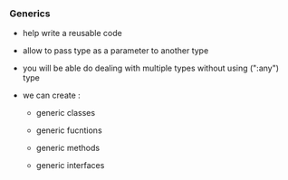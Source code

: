### Generics 

- help write a reusable code 

- allow to pass type as a parameter to another type

- you will be able do dealing with multiple types without using (":any") type

- we can create :

    * generic classes
    
    * generic fucntions

    * generic methods 

    * generic interfaces